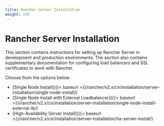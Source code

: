 ```yaml
---
title: Rancher Server Installation
weight: 225
---
```


# Rancher Server Installation

This section contains instructions for setting up Rancher Server in development and production environments. The section also contains supplementary documentation for configuring load balancers and SSL certificates to work with Rancher.

Choose from the options below:

- [Single Node Install]({{< baseurl >}}/rancher/v2.x/cn/installation/server-installation/single-node-install/)
- [Single Node Install with External Loadbalancer]({{< baseurl >}}/rancher/v2.x/cn/installation/server-installation/single-node-install-external-lb/)
- [High-Availability Server Install]({{< baseurl >}}/rancher/v2.x/cn/installation/server-installation/ha-server-install/)
